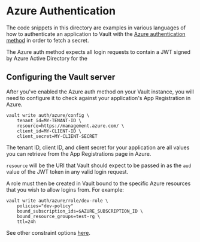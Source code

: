 # Azure Authentication

The code snippets in this directory are examples in various languages of how to authenticate an application to Vault with the [Azure authentication method](https://www.vaultproject.io/docs/auth/azure) in order to fetch a secret.

The Azure auth method expects all login requests to contain a JWT signed by Azure Active Directory for the

## Configuring the Vault server

After you've enabled the Azure auth method on your Vault instance, you will need to configure it to check against your application's App Registration in Azure.

```
vault write auth/azure/config \
    tenant_id=MY-TENANT-ID \
    resource=https://management.azure.com/ \
    client_id=MY-CLIENT-ID \
    client_secret=MY-CLIENT-SECRET
``` 

The tenant ID, client ID, and client secret for your application are all values you can retrieve from the App Registrations page in Azure.

`resource` will be the URI that Vault should expect to be passed in as the `aud` value of the JWT token in any valid login request.

A role must then be created in Vault bound to the specific Azure resources that you wish to allow logins from.
For example:

```
vault write auth/azure/role/dev-role \
    policies="dev-policy"
    bound_subscription_ids=$AZURE_SUBSCRIPTION_ID \
    bound_resource_groups=test-rg \
    ttl=24h
```

See other constraint options [here](https://www.vaultproject.io/api/auth/azure#create-role).